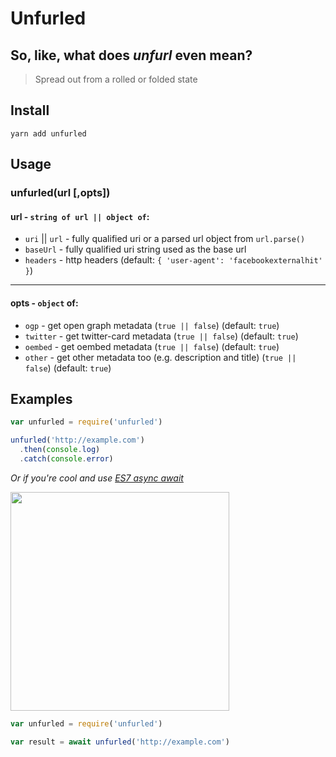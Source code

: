 # Unfurled

## So, like, what does _unfurl_ even mean?
>Spread out from a rolled or folded state

## Install

`yarn add unfurled`

## Usage

### unfurled(url [,opts])

#### url - `string of url || object of`:
- `uri` || `url` - fully qualified uri or a parsed url object from `url.parse()`
- `baseUrl` - fully qualified uri string used as the base url
- `headers` - http headers (default: `{ 'user-agent': 'facebookexternalhit' }`)

---

#### opts - `object` of:
* `ogp` - get open graph metadata (`true || false`) (default: `true`)
* `twitter` - get twitter-card metadata (`true || false`)  (default: `true`)
* `oembed` - get oembed metadata (`true || false`) (default: `true`)
* `other` - get other metadata too (e.g. description and title) (`true || false`) (default: `true`)

## Examples
```js
var unfurled = require('unfurled')

unfurled('http://example.com')
  .then(console.log)
  .catch(console.error)
```

_Or if you're cool and use [ES7 async await](https://jakearchibald.com/2014/es7-async-functions/)_

<img src="https://media.giphy.com/media/MqxZxTlvcY5BS/giphy.gif" width="350">

```js
var unfurled = require('unfurled')

var result = await unfurled('http://example.com')
```
